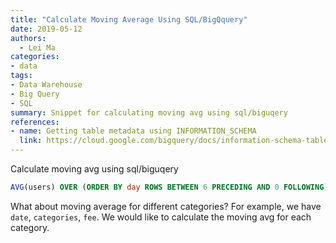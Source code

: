 ```yaml
---
title: "Calculate Moving Average Using SQL/BigQquery"
date: 2019-05-12
authors:
  - Lei Ma
categories:
- data
tags:
- Data Warehouse
- Big Query
- SQL
summary: Snippet for calculating moving avg using sql/biguqery
references:
- name: Getting table metadata using INFORMATION_SCHEMA
  link: https://cloud.google.com/bigquery/docs/information-schema-tables
---
```



Calculate moving avg using sql/biguqery

```SQL
AVG(users) OVER (ORDER BY day ROWS BETWEEN 6 PRECEDING AND 0 FOLLOWING) AS moving_avg
```

What about moving average for different categories? For example, we have `date`, `categories`, `fee`. We would like to calculate the moving avg for each category.


